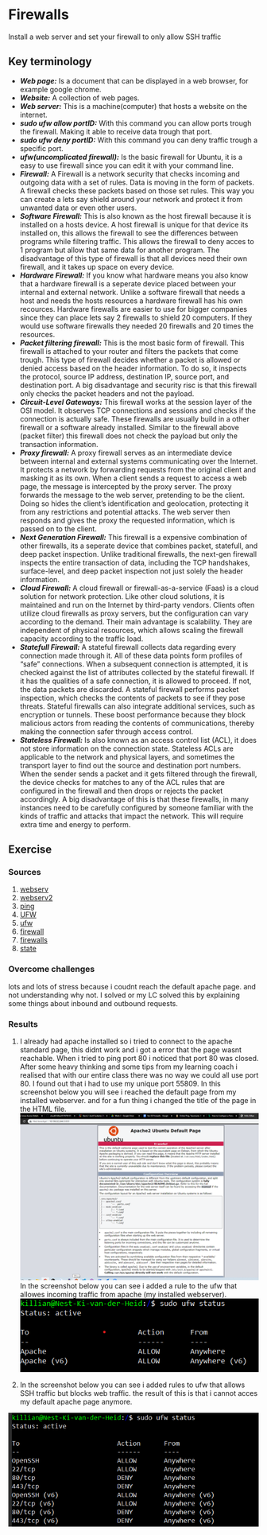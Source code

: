 # Firewalls
Install a web server and set your firewall to only allow SSH traffic

## Key terminology
- ***Web page:*** Is a document that can be displayed in a web browser, for example google chrome.
- ***Website:*** A collection of web pages.
- ***Web server:*** This is a machine(computer) that hosts a website on the internet.
- ***sudo ufw allow portID:*** With this command you can allow ports trough the firewall. Making it able to receive data trough that port.
- ***sudo ufw deny portID:*** With this command you can deny traffic trough a specific port.
- ***ufw(uncomplicated firewall):*** Is the basic firewall for Ubuntu, it is a easy to use firewall since you can edit it with your command line.
- ***Firewall:*** A Firewall is a network security that checks incoming and outgoing data with a set of rules. Data is moving in the form of packets. A firewall checks these packets based on those set rules. This way you can create a lets say shield around your network and protect it from unwanted data or even other users.
- ***Software Firewall:*** This is also known as the host firewall because it is installed on a hosts device. A host firewall is unique for that device its installed on, this allows the firewall to see the differences between programs while filtering traffic. This allows the firewall to deny acces to 1 program but allow that same data for another program. The disadvantage of this type of firewall is that all devices need their own firewall, and it takes up space on every device. 
- ***Hardware Firewall:*** If you know what hardware means you also know that a hardware firewall is a seperate device placed between your internal and external network. Unlike a software firewall that needs a host and needs the hosts resources a hardware firewall has his own recources. Hardware firewalls are easier to use for bigger companies since they can place lets say 2 firewalls to shield 20 computers. If they would use software firewalls they needed 20 firewalls and 20 times the resources.
- ***Packet filtering firewall:*** This is the most basic form of firewall. This firewall is attached to your router and filters the packets that come trough. This type of firewall decides whether a packet is allowed or denied access based on the header information. To do so, it inspects the protocol, source IP address, destination IP, source port, and destination port. A big disadvantage and security risc is that this firewall only checks the packet headers and not the payload.
- ***Circuit-Level Gateways:*** This firewall works at the session layer of the OSI model. It observes TCP connections and sessions and checks if the connection is actually safe. These firewalls are usually build in a other firewall or a software already installed. Similar to the firewall above (packet filter) this firewall does not check the payload but only the transaction information.
- ***Proxy firewall:*** A proxy firewall serves as an intermediate device between internal and external systems communicating over the Internet. It protects a network by forwarding requests from the original client and masking it as its own. When a client sends a request to access a web page, the message is intercepted by the proxy server. The proxy forwards the message to the web server, pretending to be the client. Doing so hides the client’s identification and geolocation, protecting it from any restrictions and potential attacks. The web server then responds and gives the proxy the requested information, which is passed on to the client.
- ***Next Generation Firewall:*** This firewall is a expensive combination of other firewalls, its a seperate device that combines packet, statefull, and deep packet inspection. Unlike traditional firewalls, the next-gen firewall inspects the entire transaction of data, including the TCP handshakes, surface-level, and deep packet inspection not just solely the header information.
- ***Cloud Firewall:*** A cloud firewall or firewall-as-a-service (Faas) is a cloud solution for network protection. Like other cloud solutions, it is maintained and run on the Internet by third-party vendors. Clients often utilize cloud firewalls as proxy servers, but the configuration can vary according to the demand. Their main advantage is scalability. They are independent of physical resources, which allows scaling the firewall capacity according to the traffic load.
- ***Statefull Firewall:*** A stateful firewall collects data regarding every connection made through it. All of these data points form profiles of “safe” connections. When a subsequent connection is attempted, it is checked against the list of attributes collected by the stateful firewall. If it has the qualities of a safe connection, it is allowed to proceed. If not, the data packets are discarded. A stateful firewall performs packet inspection, which checks the contents of packets to see if they pose threats.
Stateful firewalls can also integrate additional services, such as encryption or tunnels. These boost performance because they block malicious actors from reading the contents of communications, thereby making the connection safer through access control.
- ***Stateless Firewall:*** Is also known as an access control list (ACL), it does not store information on the connection state. Stateless ACLs are applicable to the network and physical layers, and sometimes the transport layer to find out the source and destination port numbers. When the sender sends a packet and it gets filtered through the firewall, the device checks for matches to any of the ACL rules that are configured in the firewall and then drops or rejects the packet accordingly. A big disadvantage of this is that these firewalls, in many instances need to be carefully configured by someone familiar with the kinds of traffic and attacks that impact the network. This will require extra time and energy to perform.




## Exercise
### Sources
1. [webserv](https://developer.mozilla.org/en-US/docs/Learn/Common_questions/Pages_sites_servers_and_search_engines)
2. [webserv2](https://developer.mozilla.org/en-US/docs/Learn/Common_questions/What_is_a_web_server)
3. [ping](https://docs.microsoft.com/en-us/answers/questions/628271/problem-accessing-ports-443-and-80-on-a-ubuntu-vm.html)
4. [UFW](https://www.linode.com/docs/guides/configure-firewall-with-ufw/
)
5. [ufw](https://www.digitalocean.com/community/tutorials/ufw-essentials-common-firewall-rules-and-commands)
6. [firewall](https://www.forcepoint.com/cyber-edu/firewall)
7. [firewalls](https://phoenixnap.com/blog/types-of-firewalls)
8. [state](https://www.geeksforgeeks.org/stateless-vs-stateful-packet-filtering-firewalls/)

### Overcome challenges
lots and lots of stress because i coudnt reach the default apache page. and not understanding why not. I solved or my LC solved this by explaining some things about inbound and outbound requests.

### Results
1. I already had apache installed so i tried to connect to the apache standard page, this didnt work and i got a error that the page wasnt reachable. When i tried to ping port 80 i noticed that port 80 was closed. After some heavy thinking and some tips from my learning coach i realised that with our entire class there was no way we could all use port 80. I found out that i had to use my unique port 55809. 
In this screenshot below you will see i reached the default page from my installed webserver. and for a fun thing i changed the title of the page in the HTML file.
![apachedef](../../00_includes/SEC-02/apdefpage.png)
In the screenshot below you can see i added a rule to the ufw that allowes incoming traffic from apache (my installed webserver).
![ufwap](../../00_includes/SEC-02/ufwap.png)

2. In the screenshot below you can see i added rules to ufw that allows SSH traffic but blocks web traffic. the result of this is that i cannot acces my default apache page anymore.

![httpblock](../../00_includes/SEC-02/httpblock.png)




